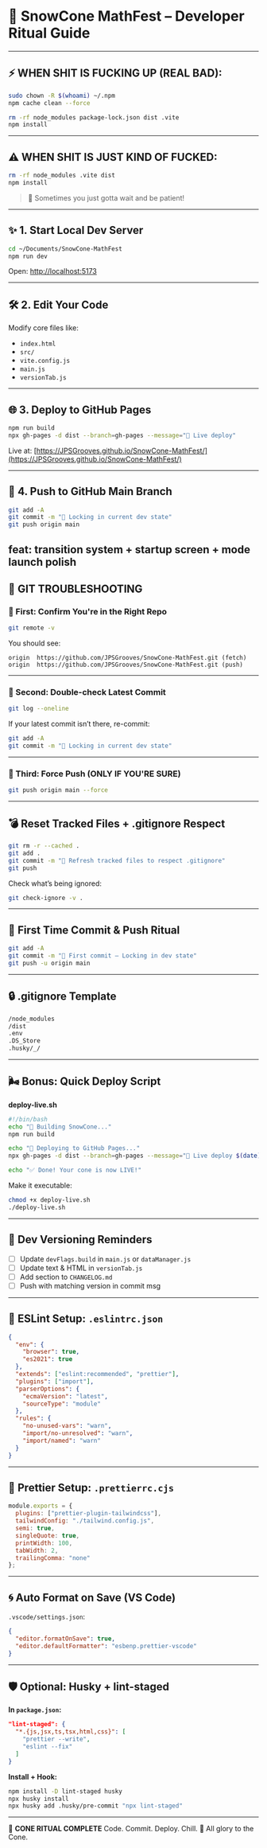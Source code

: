 # 🍧 SnowCone MathFest – Developer Ritual Guide

---

## ⚡️ WHEN SHIT IS FUCKING UP (REAL BAD):

```bash
sudo chown -R $(whoami) ~/.npm
npm cache clean --force

rm -rf node_modules package-lock.json dist .vite
npm install
```

---

## ⚠️ WHEN SHIT IS JUST KIND OF FUCKED:

```bash
rm -rf node_modules .vite dist
npm install
```

> 🚤 Sometimes you just gotta wait and be patient!

---

## ✨ 1. Start Local Dev Server

```bash
cd ~/Documents/SnowCone-MathFest
npm run dev
```

Open: [http://localhost:5173](http://localhost:5173)

---

## 🛠️ 2. Edit Your Code

Modify core files like:

* `index.html`
* `src/`
* `vite.config.js`
* `main.js`
* `versionTab.js`

---

## 🌐 3. Deploy to GitHub Pages

```bash
npm run build
npx gh-pages -d dist --branch=gh-pages --message="🍧 Live deploy"
```

Live at: [https://JPSGrooves.github.io/SnowCone-MathFest/](https://JPSGrooves.github.io/SnowCone-MathFest/)

---

## 🔐 4. Push to GitHub Main Branch

```bash
git add -A
git commit -m "🌈 Locking in current dev state"
git push origin main
```
feat: transition system + startup screen + mode launch polish
---

## 🚨 GIT TROUBLESHOOTING

### 📏 First: Confirm You're in the Right Repo

```bash
git remote -v
```

You should see:

```
origin  https://github.com/JPSGrooves/SnowCone-MathFest.git (fetch)
origin  https://github.com/JPSGrooves/SnowCone-MathFest.git (push)
```

---

### 🧠 Second: Double-check Latest Commit

```bash
git log --oneline
```

If your latest commit isn’t there, re-commit:

```bash
git add -A
git commit -m "🌈 Locking in current dev state"
```

---

### 🚀 Third: Force Push (ONLY IF YOU'RE SURE)

```bash
git push origin main --force
```

---

## 💣 Reset Tracked Files + .gitignore Respect

```bash
git rm -r --cached .
git add .
git commit -m "🧼 Refresh tracked files to respect .gitignore"
git push
```

Check what’s being ignored:

```bash
git check-ignore -v .
```

---

## 🌱 First Time Commit & Push Ritual

```bash
git add -A
git commit -m "🌈 First commit – Locking in dev state"
git push -u origin main
```

---

## 🔒 .gitignore Template

```bash
/node_modules
/dist
.env
.DS_Store
.husky/_/
```

---

## 🌬️ Bonus: Quick Deploy Script

**deploy-live.sh**

```bash
#!/bin/bash
echo "🍧 Building SnowCone..."
npm run build

echo "🚀 Deploying to GitHub Pages..."
npx gh-pages -d dist --branch=gh-pages --message="🍧 Live deploy $(date)"

echo "✅ Done! Your cone is now LIVE!"
```

Make it executable:

```bash
chmod +x deploy-live.sh
./deploy-live.sh
```

---

## 🧠 Dev Versioning Reminders

* [ ] Update `devFlags.build` in `main.js` or `dataManager.js`
* [ ] Update text & HTML in `versionTab.js`
* [ ] Add section to `CHANGELOG.md`
* [ ] Push with matching version in commit msg

---

## 🔧 ESLint Setup: `.eslintrc.json`

```json
{
  "env": {
    "browser": true,
    "es2021": true
  },
  "extends": ["eslint:recommended", "prettier"],
  "plugins": ["import"],
  "parserOptions": {
    "ecmaVersion": "latest",
    "sourceType": "module"
  },
  "rules": {
    "no-unused-vars": "warn",
    "import/no-unresolved": "warn",
    "import/named": "warn"
  }
}
```

---

## 📃 Prettier Setup: `.prettierrc.cjs`

```js
module.exports = {
  plugins: ["prettier-plugin-tailwindcss"],
  tailwindConfig: "./tailwind.config.js",
  semi: true,
  singleQuote: true,
  printWidth: 100,
  tabWidth: 2,
  trailingComma: "none"
};
```

---

## 🌀 Auto Format on Save (VS Code)

`.vscode/settings.json`:

```json
{
  "editor.formatOnSave": true,
  "editor.defaultFormatter": "esbenp.prettier-vscode"
}
```

---

## 🛡️ Optional: Husky + lint-staged

**In `package.json`:**

```json
"lint-staged": {
  "*.{js,jsx,ts,tsx,html,css}": [
    "prettier --write",
    "eslint --fix"
  ]
}
```

**Install + Hook:**

```bash
npm install -D lint-staged husky
npx husky install
npx husky add .husky/pre-commit "npx lint-staged"
```

---

🍧 **CONE RITUAL COMPLETE**
Code. Commit. Deploy. Chill.
🌈 All glory to the Cone.
